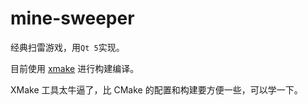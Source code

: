 # mine-sweeper

经典扫雷游戏，用`Qt 5`实现。

目前使用 [xmake](https://xmake.io/) 进行构建编译。

XMake 工具太牛逼了，比 CMake 的配置和构建要方便一些，可以学一下。

